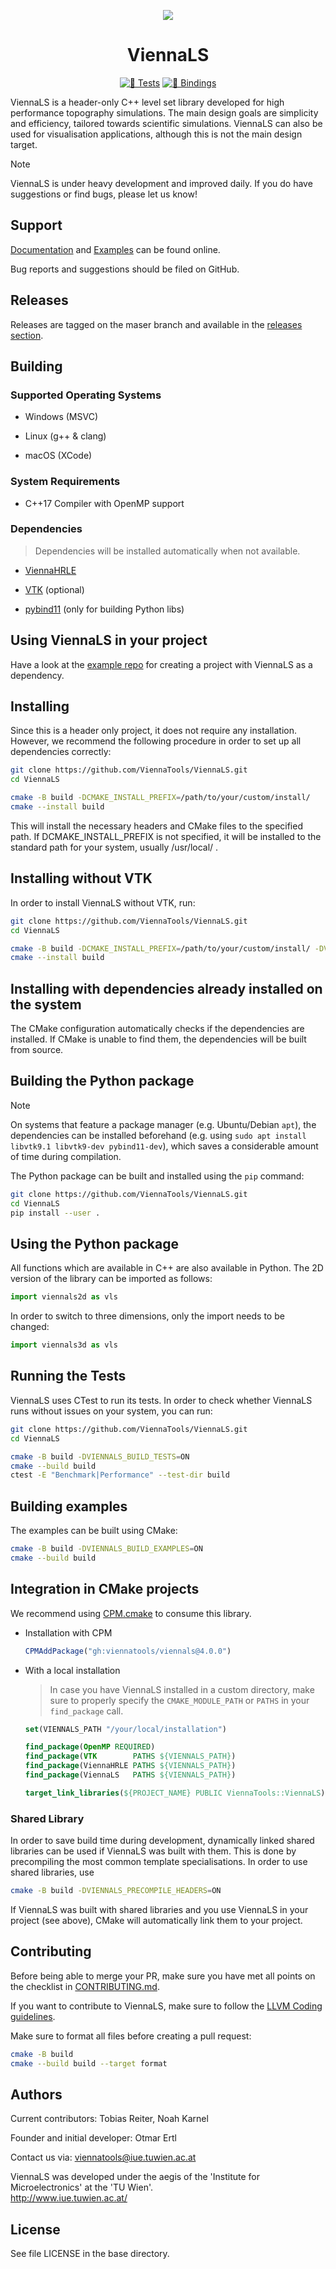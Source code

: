 <div align="center">

![](assets/logo.png)

<h1>ViennaLS</h1>

[![🧪 Tests](https://github.com/ViennaTools/ViennaLS/actions/workflows/build.yml/badge.svg)](https://github.com/ViennaTools/ViennaLS/actions/workflows/build.yml)
[![🐍 Bindings](https://github.com/ViennaTools/ViennaLS/actions/workflows/python.yml/badge.svg)](https://github.com/ViennaTools/ViennaLS/actions/workflows/python.yml)

</div>

ViennaLS is a header-only C++ level set library developed for high performance topography simulations. The main design goals are simplicity and efficiency, tailored towards scientific simulations. ViennaLS can also be used for visualisation applications, although this is not the main design target.

> [!NOTE]  
> ViennaLS is under heavy development and improved daily. If you do have suggestions or find bugs, please let us know!

## Support

[Documentation](https://viennatools.github.io/ViennaLS/index.html) and [Examples](https://github.com/ViennaTools/ViennaLS/tree/master/examples) can be found online.

Bug reports and suggestions should be filed on GitHub.

## Releases

Releases are tagged on the maser branch and available in the [releases section](https://github.com/ViennaTools/ViennaLS/releases).

## Building

### Supported Operating Systems

* Windows (MSVC)

* Linux (g++ & clang)

* macOS (XCode)


### System Requirements

* C++17 Compiler with OpenMP support

### Dependencies

> Dependencies will be installed automatically when not available.

* [ViennaHRLE](https://github.com/ViennaTools/ViennaHRLE)

* [VTK](https://github.com/Kitware/VTK) (optional)

* [pybind11](https://github.com/pybind/pybind11) (only for building Python libs)

## Using ViennaLS in your project

Have a look at the [example repo](https://github.com/ViennaTools/viennals-example) for creating a project with ViennaLS as a dependency.


## Installing

Since this is a header only project, it does not require any installation.
However, we recommend the following procedure in order to set up all dependencies correctly:

```bash
git clone https://github.com/ViennaTools/ViennaLS.git
cd ViennaLS

cmake -B build -DCMAKE_INSTALL_PREFIX=/path/to/your/custom/install/
cmake --install build
```

This will install the necessary headers and CMake files to the specified path. If DCMAKE_INSTALL_PREFIX is not specified, it will be installed to the standard path for your system, usually /usr/local/ .

## Installing without VTK

In order to install ViennaLS without VTK, run:
```bash
git clone https://github.com/ViennaTools/ViennaLS.git
cd ViennaLS

cmake -B build -DCMAKE_INSTALL_PREFIX=/path/to/your/custom/install/ -DVIENNALS_USE_VTK=OFF
cmake --install build
```

## Installing with dependencies already installed on the system

The CMake configuration automatically checks if the dependencies are installed. If CMake is unable to find them, the dependencies will be built from source.

## Building the Python package

> [!NOTE]  
> On systems that feature a package manager (e.g. Ubuntu/Debian `apt`), the dependencies can be installed beforehand (e.g. using ```sudo apt install libvtk9.1 libvtk9-dev pybind11-dev```), which saves a considerable amount of time during compilation.

The Python package can be built and installed using the `pip` command:

```bash
git clone https://github.com/ViennaTools/ViennaLS.git
cd ViennaLS
pip install --user .
```

## Using the Python package

All functions which are available in C++ are also available in Python. The 2D version of the library can be imported as follows:
```python
import viennals2d as vls
```

In order to switch to three dimensions, only the import needs to be changed:

```python
import viennals3d as vls
```

## Running the Tests

ViennaLS uses CTest to run its tests.
In order to check whether ViennaLS runs without issues on your system, you can run:

```bash
git clone https://github.com/ViennaTools/ViennaLS.git
cd ViennaLS

cmake -B build -DVIENNALS_BUILD_TESTS=ON
cmake --build build
ctest -E "Benchmark|Performance" --test-dir build
```

## Building examples

The examples can be built using CMake:

```bash
cmake -B build -DVIENNALS_BUILD_EXAMPLES=ON
cmake --build build
```

## Integration in CMake projects

We recommend using [CPM.cmake](https://github.com/cpm-cmake/CPM.cmake) to consume this library.

* Installation with CPM
  ```cmake
  CPMAddPackage("gh:viennatools/viennals@4.0.0")
  ```

* With a local installation
    > In case you have ViennaLS installed in a custom directory, make sure to properly specify the `CMAKE_MODULE_PATH` or `PATHS` in your `find_package` call.

    ```cmake
    set(VIENNALS_PATH "/your/local/installation")

    find_package(OpenMP REQUIRED)
    find_package(VTK        PATHS ${VIENNALS_PATH})
    find_package(ViennaHRLE PATHS ${VIENNALS_PATH})
    find_package(ViennaLS   PATHS ${VIENNALS_PATH})

    target_link_libraries(${PROJECT_NAME} PUBLIC ViennaTools::ViennaLS)
    ```

### Shared Library

In order to save build time during development, dynamically linked shared libraries can be used
if ViennaLS was built with them. This is done by precompiling the most common template specialisations.
In order to use shared libraries, use 
```bash
cmake -B build -DVIENNALS_PRECOMPILE_HEADERS=ON
```
If ViennaLS was built with shared libraries and you use ViennaLS in your project (see above), CMake will automatically link them to your project.

## Contributing

Before being able to merge your PR, make sure you have met all points on the checklist in [CONTRIBUTING.md](https://github.com/ViennaTools/viennals/blob/master/CONTRIBUTING.md).

If you want to contribute to ViennaLS, make sure to follow the [LLVM Coding guidelines](https://llvm.org/docs/CodingStandards.html).

Make sure to format all files before creating a pull request:
```bash
cmake -B build
cmake --build build --target format
```

## Authors

Current contributors: Tobias Reiter, Noah Karnel

Founder and initial developer: Otmar Ertl

Contact us via: viennatools@iue.tuwien.ac.at

ViennaLS was developed under the aegis of the 'Institute for Microelectronics' at the 'TU Wien'.  
http://www.iue.tuwien.ac.at/

## License

See file LICENSE in the base directory.
